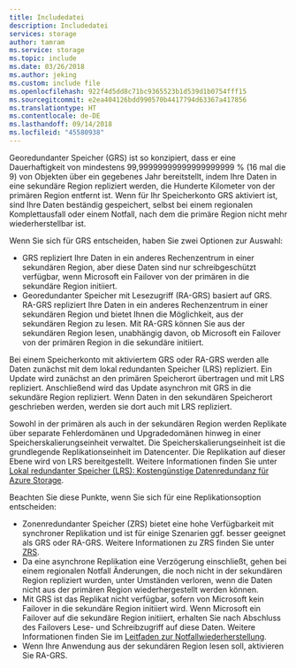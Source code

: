```yaml
---
title: Includedatei
description: Includedatei
services: storage
author: tamram
ms.service: storage
ms.topic: include
ms.date: 03/26/2018
ms.author: jeking
ms.custom: include file
ms.openlocfilehash: 922f4d5dd8c71bc9365523b1d539d1b0754fff15
ms.sourcegitcommit: e2ea404126bdd990570b4417794d63367a417856
ms.translationtype: HT
ms.contentlocale: de-DE
ms.lasthandoff: 09/14/2018
ms.locfileid: "45580938"
---
```

Georedundanter Speicher (GRS) ist so konzipiert, dass er eine Dauerhaftigkeit von mindestens 99,99999999999999999999 % (16 mal die 9) von Objekten über ein gegebenes Jahr bereitstellt, indem Ihre Daten in eine sekundäre Region repliziert werden, die Hunderte Kilometer von der primären Region entfernt ist. Wenn für Ihr Speicherkonto GRS aktiviert ist, sind Ihre Daten beständig gespeichert, selbst bei einem regionalen Komplettausfall oder einem Notfall, nach dem die primäre Region nicht mehr wiederherstellbar ist.

Wenn Sie sich für GRS entscheiden, haben Sie zwei Optionen zur Auswahl:

* GRS repliziert Ihre Daten in ein anderes Rechenzentrum in einer sekundären Region, aber diese Daten sind nur schreibgeschützt verfügbar, wenn Microsoft ein Failover von der primären in die sekundäre Region initiiert. 
* Georedundanter Speicher mit Lesezugriff (RA-GRS) basiert auf GRS. RA-GRS repliziert Ihre Daten in ein anderes Rechenzentrum in einer sekundären Region und bietet Ihnen die Möglichkeit, aus der sekundären Region zu lesen. Mit RA-GRS können Sie aus der sekundären Region lesen, unabhängig davon, ob Microsoft ein Failover von der primären Region in die sekundäre initiiert. 

Bei einem Speicherkonto mit aktiviertem GRS oder RA-GRS werden alle Daten zunächst mit dem lokal redundanten Speicher (LRS) repliziert. Ein Update wird zunächst an den primären Speicherort übertragen und mit LRS repliziert. Anschließend wird das Update asynchron mit GRS in die sekundäre Region repliziert. Wenn Daten in den sekundären Speicherort geschrieben werden, werden sie dort auch mit LRS repliziert. 

Sowohl in der primären als auch in der sekundären Region werden Replikate über separate Fehlerdomänen und Upgradedomänen hinweg in einer Speicherskalierungseinheit verwaltet. Die Speicherskalierungseinheit ist die grundlegende Replikationseinheit im Datencenter. Die Replikation auf dieser Ebene wird von LRS bereitgestellt. Weitere Informationen finden Sie unter [Lokal redundanter Speicher (LRS): Kostengünstige Datenredundanz für Azure Storage](../articles/storage/common/storage-redundancy-lrs.md).

Beachten Sie diese Punkte, wenn Sie sich für eine Replikationsoption entscheiden:

* Zonenredundanter Speicher (ZRS) bietet eine hohe Verfügbarkeit mit synchroner Replikation und ist für einige Szenarien ggf. besser geeignet als GRS oder RA-GRS. Weitere Informationen zu ZRS finden Sie unter [ZRS](../articles/storage/common/storage-redundancy-zrs.md).
* Da eine asynchrone Replikation eine Verzögerung einschließt, gehen bei einem regionalen Notfall Änderungen, die noch nicht in der sekundären Region repliziert wurden, unter Umständen verloren, wenn die Daten nicht aus der primären Region wiederhergestellt werden können.
* Mit GRS ist das Replikat nicht verfügbar, sofern von Microsoft kein Failover in die sekundäre Region initiiert wird. Wenn Microsoft ein Failover auf die sekundäre Region initiiert, erhalten Sie nach Abschluss des Failovers Lese- und Schreibzugriff auf diese Daten. Weitere Informationen finden Sie im [Leitfaden zur Notfallwiederherstellung](../articles/storage/common/storage-disaster-recovery-guidance.md).
* Wenn Ihre Anwendung aus der sekundären Region lesen soll, aktivieren Sie RA-GRS.
